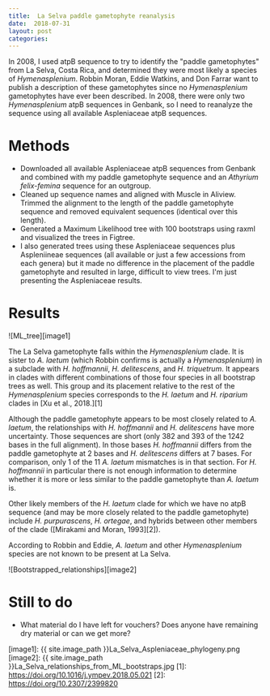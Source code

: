 ```yaml
---
title:  La Selva paddle gametophyte reanalysis
date:  2018-07-31
layout: post
categories:
---
```

In 2008, I used atpB sequence to try to identify the "paddle gametophytes" from La Selva, Costa Rica, and determined they were most likely a species of _Hymenasplenium_.  Robbin Moran, Eddie Watkins, and Don Farrar want to publish a description of these gametophytes since no _Hymenasplenium_ gametophytes have ever been described. In 2008, there were only two _Hymenasplenium_ atpB sequences in Genbank, so I need to reanalyze the sequence using all available Aspleniaceae atpB sequences.

# Methods

  * Downloaded all available Aspleniaceae atpB sequences from Genbank and combined with my paddle gametophyte sequence and an _Athyrium felix-femina_ sequence for an outgroup.
  * Cleaned up sequence names and aligned with Muscle in Aliview. Trimmed the alignment to the length of the paddle gametophyte sequence and removed equivalent sequences (identical over this length).
  * Generated a Maximum Likelihood tree with 100 bootstraps using raxml and visualized the trees in Figtree.
  * I also generated trees using these Aspleniaceae sequences plus Aspleniineae sequences (all available or just a few accessions from each genera) but it made no difference in the placement of the paddle gametophyte and resulted in large, difficult to view trees. I'm just presenting the Aspleniaceae results.

# Results

![ML_tree][image1]

  The La Selva gametophyte falls within the _Hymenasplenium_ clade. It is sister to _A. laetum_ (which Robbin confirms is actually a _Hymenasplenium_) in a subclade with _H. hoffmannii_, _H. delitescens_, and _H. triquetrum_. It appears in clades with different combinations of those four species in all bootstrap trees as well. This group and its placement relative to the rest of the _Hymenasplenium_ species corresponds to the _H. laetum_ and _H. riparium_ clades in [Xu et al., 2018.][1]

  Although the paddle gametophyte appears to be most closely related to _A. laetum_, the relationships with _H. hoffmannii_ and _H. delitescens_ have more uncertainty. Those sequences are short (only 382 and 393 of the 1242 bases in the full alignment). In those bases _H. hoffmannii_ differs from the paddle gametophyte at 2 bases and _H. delitescens_ differs at 7 bases. For comparison, only 1 of the 11 _A. laetum_ mismatches is in that section. For _H. hoffmannii_ in particular there is not enough information to determine whether it is more or less similar to the paddle gametophyte than _A. laetum_ is.

  Other likely members of the _H. laetum_ clade for which we have no atpB sequence (and may be more closely related to the paddle gametophyte) include _H. purpurascens_, _H. ortegae_, and hybrids between other members of the clade ([Mirakami and Moran, 1993][2]).

  According to Robbin and Eddie, _A. laetum_ and other _Hymenasplenium_ species are not known to be present at La Selva.

![Bootstrapped_relationships][image2]

# Still to do

  * What material do I have left for vouchers? Does anyone have remaining dry material or can we get more?

[image1]: {{ site.image_path }}La_Selva_Aspleniaceae_phylogeny.png
[image2]: {{ site.image_path }}La_Selva_relationships_from_ML_bootstraps.jpg
[1]: https://doi.org/10.1016/j.ympev.2018.05.021
[2]: https://doi.org/10.2307/2399820
